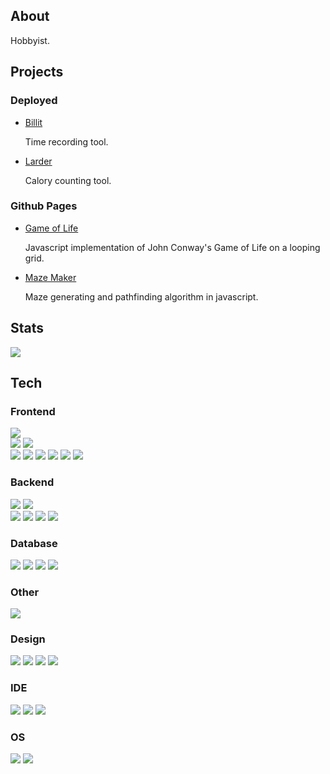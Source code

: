 ## About

<div>
    <p>Hobbyist.</p>
</div>

## Projects

### Deployed

<ul>
    <li>
        <a href='https://chronocol.xyz/login' target="_blank">Billit</a>
        <p>Time recording tool.</p>
    </li>
    <li>
        <a href='https://larda.xyz/login' target="_blank">Larder</a>
        <p>Calory counting tool.</p>
    </li>
</ul>

### Github Pages

<ul>
    <li>
        <a href='https://crhisgbibon.github.io/gameoflife/' target="_blank">Game of Life</a>
        <p>Javascript implementation of John Conway's Game of Life on a looping grid.</p>
    </li>
    <li>
        <a href='https://crhisgbibon.github.io/mazemaker/' target="_blank">Maze Maker</a>
        <p>Maze generating and pathfinding algorithm in javascript.</p>
    </li>
</ul>

## Stats

<div>
    <img src="https://github-readme-stats.vercel.app/api/top-langs/?username=crhisgbibon&theme=dark&langs_count=10&count_private=true" />
</div>

## Tech

### Frontend

<div>
    <div>
        <img src='https://img.shields.io/badge/HTML-239120?style=for-the-badge&logo=html5&logoColor=white'>
    </div>
    <div>
        <img src='https://img.shields.io/badge/CSS-239120?&style=for-the-badge&logo=css3&logoColor=white'>
        <img src='https://img.shields.io/badge/Tailwind_CSS-38B2AC?style=for-the-badge&logo=tailwind-css&logoColor=white'>
    </div>
    <div>
        <img src='https://img.shields.io/badge/JavaScript-323330?style=for-the-badge&logo=javascript&logoColor=F7DF1E'>
        <img src='https://img.shields.io/badge/TypeScript-007ACC?style=for-the-badge&logo=typescript&logoColor=white'>
        <img src='https://img.shields.io/badge/jQuery-0769AD?style=for-the-badge&logo=jquery&logoColor=white'>
        <img src='https://img.shields.io/badge/React-20232A?style=for-the-badge&logo=react&logoColor=61DAFB'>
        <img src='https://img.shields.io/badge/Svelte-4A4A55?style=for-the-badge&logo=svelte&logoColor=FF3E00'>
        <img src='https://img.shields.io/badge/Vue.js-35495E?style=for-the-badge&logo=vue.js&logoColor=4FC08D'>
    </div>
</div>

### Backend

<div>
    <div>
        <img src='https://img.shields.io/badge/PHP-777BB4?style=for-the-badge&logo=php&logoColor=white'>
        <img src='https://img.shields.io/badge/Laravel-FF2D20?style=for-the-badge&logo=laravel&logoColor=white'>
    </div>
    <div>
        <img src='https://img.shields.io/badge/JavaScript-323330?style=for-the-badge&logo=javascript&logoColor=F7DF1E'>
        <img src='https://img.shields.io/badge/TypeScript-007ACC?style=for-the-badge&logo=typescript&logoColor=white'>
        <img src='https://img.shields.io/badge/Node.js-43853D?style=for-the-badge&logo=node.js&logoColor=white'>
        <img src='https://img.shields.io/badge/Express.js-404D59?style=for-the-badge'>
    </div>
</div>

### Database

<div>
    <img src='https://img.shields.io/badge/MongoDB-4EA94B?style=for-the-badge&logo=mongodb&logoColor=white'>
    <img src='https://img.shields.io/badge/MySQL-00000F?style=for-the-badge&logo=mysql&logoColor=white'>
    <img src='https://img.shields.io/badge/SQLite-07405E?style=for-the-badge&logo=sqlite&logoColor=white'>
    <img src='https://img.shields.io/badge/redis-%23DD0031.svg?&style=for-the-badge&logo=redis&logoColor=white'>
</div>

### Other

<div>
    <img src='https://img.shields.io/badge/C%23-239120?style=for-the-badge&logo=c-sharp&logoColor=white'>
</div>

### Design

<div>
    <img src='https://img.shields.io/badge/blender-%23F5792A.svg?style=for-the-badge&logo=blender&logoColor=white'>
    <img src='https://img.shields.io/badge/Figma-F24E1E?style=for-the-badge&logo=figma&logoColor=white'>
    <img src='https://img.shields.io/badge/gimp-5C5543?style=for-the-badge&logo=gimp&logoColor=white'>
    <img src='https://img.shields.io/badge/Krita-203759?style=for-the-badge&logo=krita&logoColor=EEF37B'>
</div>

### IDE

<div>
    <img src='https://img.shields.io/badge/Unity-100000?style=for-the-badge&logo=unity&logoColor=white'>
    <img src='https://img.shields.io/badge/Visual_Studio-5C2D91?style=for-the-badge&logo=visual%20studio&logoColor=white'>
    <img src='https://img.shields.io/badge/Visual_Studio_Code-0078D4?style=for-the-badge&logo=visual%20studio%20code&logoColor=white'>
</div>

### OS

<div>
    <img src='https://img.shields.io/badge/Linux-FCC624?style=for-the-badge&logo=linux&logoColor=black'>
    <img src='https://img.shields.io/badge/Windows-0078D6?style=for-the-badge&logo=windows&logoColor=white'>
</div>
